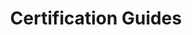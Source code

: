---
layout: posts
permalink: /certguides/
title: "Certification Guides"
author_profile: true
header:
  image: "/images/certs.jpg"
---